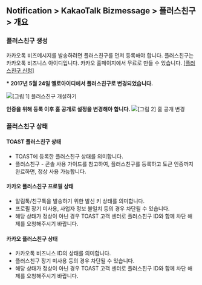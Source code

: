 ## Notification > KakaoTalk Bizmessage > 플러스친구 > 개요

### 플러스친구 생성
카카오톡 비즈메시지를 발송하려면 플러스친구를 먼저 등록해야 합니다. 플러스친구는 카카오톡 비즈니스 아이디입니다. 카카오 홈페이지에서 무료로 만들 수 있습니다. <a target="_blank" href="https://center-pf.kakao.com">[플러스친구 신청]</a>

<b>* 2017년 5월 24일 옐로아이디에서 플러스친구로 변경되었습니다.</b>

![[그림 1] 플러스친구 개설하기](http://static.toastoven.net/prod_alimtalk/plus_friend_overview_01.png)

<b>인증을 위해 등록 이후 **홈 공개**로 설정을 변경해야 합니다.</b>
![[그림 2] 홈 공개 변경](http://static.toastoven.net/prod_alimtalk/plus_friend_overview_02.png)

### 플러스친구 상태
#### TOAST 플러스친구 상태
* TOAST에 등록한 플러스친구 상태를 의미합니다.
* 플러스친구 - 콘솔 사용 가이드를 참고하여, 플러스친구를 등록하고 토큰 인증까지 완료하면, 정상 사용 가능합니다.

#### 카카오 플러스친구 프로필 상태
* 알림톡/친구톡을 발송하기 위한 발신 키 상태를 의미합니다.
* 프로필 장기 미사용, 사업자 정보 불일치 등의 경우 차단될 수 있습니다.
* 해당 상태가 정상이 아닌 경우 TOAST 고객 센터로 플러스친구 ID와 함께 차단 해제를 요청해주시기 바랍니다.

#### 카카오 플러스친구 상태
* 카카오톡 비즈니스 ID의 상태를 의미합니다.
* 플러스친구 장기 미사용 등의 경우 차단될 수 있습니다.
* 해당 상태가 정상이 아닌 경우 TOAST 고객 센터로 플러스친구 ID와 함께 차단 해제를 요청해주시기 바랍니다.
